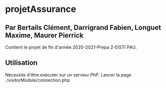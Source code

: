# projetAssurance

## Par Bertails Clément, Darrigrand Fabien, Longuet Maxime, Maurer Pierrick

Contient le projet de fin d'année 2020-2021-Prepa 2-EISTI PAU.

## Utilisation

Nécessite d'être exécuter sur un serveur PhP.
Lancer la page ./visitorModule/connection.php